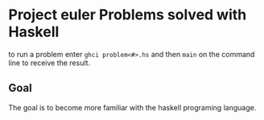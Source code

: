 # Project euler Problems solved with Haskell
to run a problem enter `ghci problem<#>.hs` and then `main` on the command line to receive the result.

## Goal
The goal is to become more familiar with the haskell programing language.